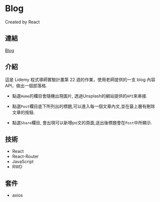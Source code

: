 # Blog
Created by React

## 連結
[Blog](https://fan630.github.io/Blog_Route/#/)

## 介紹
這是 Lidemy 程式導師實驗計畫第 22 週的作業，使用老師提供的一支 blog 內容 API，做出一個部落格.  

- 點選`Home`的欄目會隨機出現圖片, 透過Unsplash的網站提供的`API`來串接.

- 點選`Post`欄目底下所列出的標題,可以進入每一個文章內文,並在最上層有刪除文章的按鈕.

- 點選`Share`欄目, 會出現可以新增po文的頁面,送出後標題會在`Post`中所顯示.

## 技術
- React
- React-Router
- JavaScript
- RWD

## 套件
- axios
